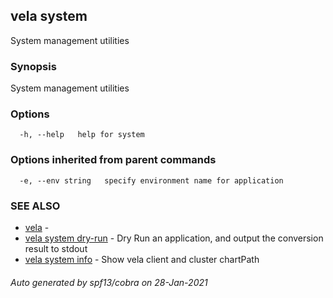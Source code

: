 ## vela system

System management utilities

### Synopsis

System management utilities

### Options

```
  -h, --help   help for system
```

### Options inherited from parent commands

```
  -e, --env string   specify environment name for application
```

### SEE ALSO

* [vela](vela.md)	 - 
* [vela system dry-run](vela_system_dry-run.md)	 - Dry Run an application, and output the conversion result to stdout
* [vela system info](vela_system_info.md)	 - Show vela client and cluster chartPath

###### Auto generated by spf13/cobra on 28-Jan-2021
